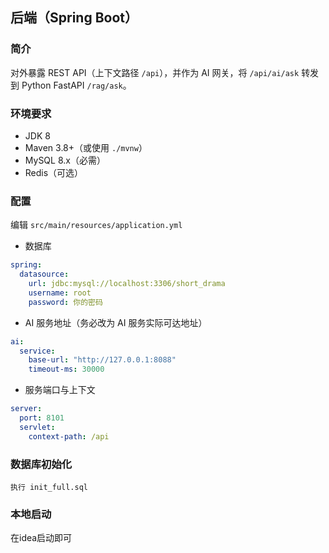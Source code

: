## 后端（Spring Boot）

### 简介
对外暴露 REST API（上下文路径 `/api`），并作为 AI 网关，将 `/api/ai/ask` 转发到 Python FastAPI `/rag/ask`。

### 环境要求
- JDK 8
- Maven 3.8+（或使用 `./mvnw`）
- MySQL 8.x（必需）
- Redis（可选）

### 配置
编辑 `src/main/resources/application.yml`
- 数据库
```yaml
spring:
  datasource:
    url: jdbc:mysql://localhost:3306/short_drama
    username: root
    password: 你的密码
```
- AI 服务地址（务必改为 AI 服务实际可达地址）
```yaml
ai:
  service:
    base-url: "http://127.0.0.1:8088"
    timeout-ms: 30000
```
- 服务端口与上下文
```yaml
server:
  port: 8101
  servlet:
    context-path: /api
```

### 数据库初始化
```text
执行 init_full.sql
```

### 本地启动
在idea启动即可

